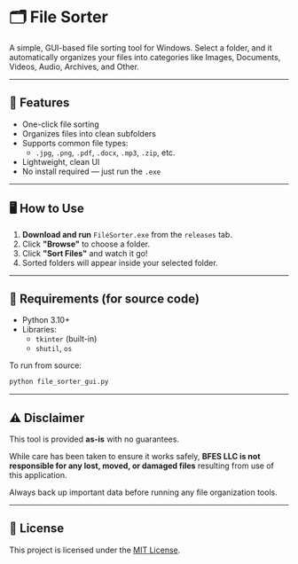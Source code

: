 # 🗂️ File Sorter

A simple, GUI-based file sorting tool for Windows. Select a folder, and it automatically organizes your files into categories like Images, Documents, Videos, Audio, Archives, and Other.


---

## 🚀 Features

- One-click file sorting
- Organizes files into clean subfolders
- Supports common file types:
  - `.jpg`, `.png`, `.pdf`, `.docx`, `.mp3`, `.zip`, etc.
- Lightweight, clean UI
- No install required — just run the `.exe`

---

## 🖥️ How to Use

1. **Download and run** `FileSorter.exe` from the ```releases``` tab.
2. Click **"Browse"** to choose a folder.
3. Click **"Sort Files"** and watch it go!
4. Sorted folders will appear inside your selected folder.

---

## 🧰 Requirements (for source code)

- Python 3.10+
- Libraries:
  - `tkinter` (built-in)
  - `shutil`, `os`

To run from source:

```bash
python file_sorter_gui.py
```

---

## ⚠️ Disclaimer

This tool is provided **as-is** with no guarantees.

While care has been taken to ensure it works safely, **BFES LLC is not responsible for any lost, moved, or damaged files** resulting from use of this application.

Always back up important data before running any file organization tools.


---

## 📄 License

This project is licensed under the [MIT License](LICENSE).


